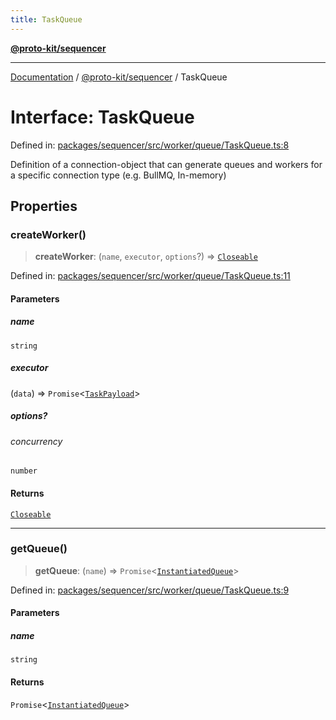 ```yaml
---
title: TaskQueue
---
```


[**@proto-kit/sequencer**](../README.md)

***

[Documentation](../../../README.md) / [@proto-kit/sequencer](../README.md) / TaskQueue

# Interface: TaskQueue

Defined in: [packages/sequencer/src/worker/queue/TaskQueue.ts:8](https://github.com/proto-kit/framework/blob/b953c754e500c62f01fbbd6d09adfb2f5577269d/packages/sequencer/src/worker/queue/TaskQueue.ts#L8)

Definition of a connection-object that can generate queues and workers
for a specific connection type (e.g. BullMQ, In-memory)

## Properties

### createWorker()

> **createWorker**: (`name`, `executor`, `options`?) => [`Closeable`](Closeable.md)

Defined in: [packages/sequencer/src/worker/queue/TaskQueue.ts:11](https://github.com/proto-kit/framework/blob/b953c754e500c62f01fbbd6d09adfb2f5577269d/packages/sequencer/src/worker/queue/TaskQueue.ts#L11)

#### Parameters

##### name

`string`

##### executor

(`data`) => `Promise`\<[`TaskPayload`](TaskPayload.md)\>

##### options?

###### concurrency

`number`

#### Returns

[`Closeable`](Closeable.md)

***

### getQueue()

> **getQueue**: (`name`) => `Promise`\<[`InstantiatedQueue`](InstantiatedQueue.md)\>

Defined in: [packages/sequencer/src/worker/queue/TaskQueue.ts:9](https://github.com/proto-kit/framework/blob/b953c754e500c62f01fbbd6d09adfb2f5577269d/packages/sequencer/src/worker/queue/TaskQueue.ts#L9)

#### Parameters

##### name

`string`

#### Returns

`Promise`\<[`InstantiatedQueue`](InstantiatedQueue.md)\>

